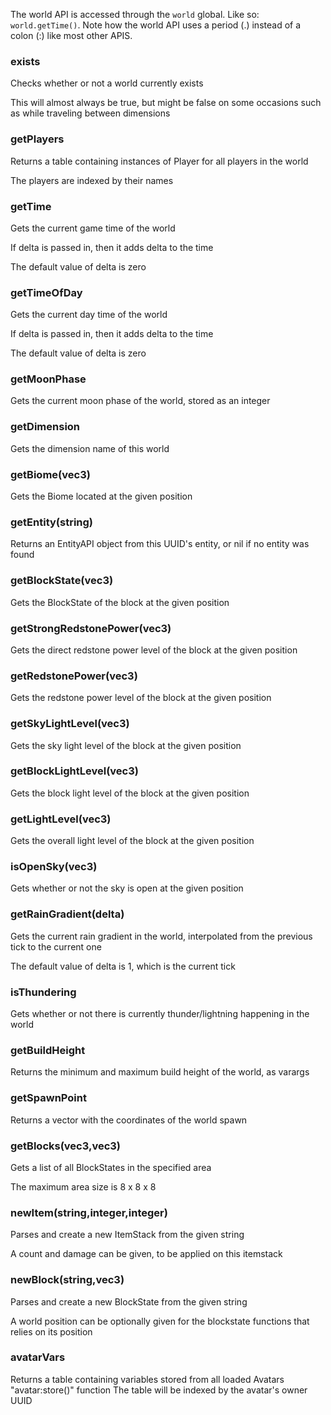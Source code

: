 The world API is accessed through the <code>world</code> global. Like so: <code>world.getTime()</code>. Note how the world API uses a period (.) instead of a colon (:) like most other APIS.

### exists

Checks whether or not a world currently exists

This will almost always be true, but might be false on some occasions such as while traveling between dimensions

### getPlayers

Returns a table containing instances of Player for all players in the world

The players are indexed by their names

### getTime

Gets the current game time of the world

If delta is passed in, then it adds delta to the time

The default value of delta is zero

### getTimeOfDay

Gets the current day time of the world

If delta is passed in, then it adds delta to the time

The default value of delta is zero

### getMoonPhase

Gets the current moon phase of the world, stored as an integer

### getDimension

Gets the dimension name of this world

### getBiome(vec3)

Gets the Biome located at the given position

### getEntity(string)

Returns an EntityAPI object from this UUID's entity, or nil if no entity was found

### getBlockState(vec3)

Gets the BlockState of the block at the given position

### getStrongRedstonePower(vec3)

Gets the direct redstone power level of the block at the given position

### getRedstonePower(vec3)

Gets the redstone power level of the block at the given position

### getSkyLightLevel(vec3)

Gets the sky light level of the block at the given position

### getBlockLightLevel(vec3)

Gets the block light level of the block at the given position

### getLightLevel(vec3)

Gets the overall light level of the block at the given position

### isOpenSky(vec3)

Gets whether or not the sky is open at the given position

### getRainGradient(delta)

Gets the current rain gradient in the world, interpolated from the previous tick to the current one

The default value of delta is 1, which is the current tick

### isThundering

Gets whether or not there is currently thunder/lightning happening in the world

### getBuildHeight

Returns the minimum and maximum build height of the world, as varargs

### getSpawnPoint

Returns a vector with the coordinates of the world spawn

### getBlocks(vec3,vec3)

Gets a list of all BlockStates in the specified area

The maximum area size is 8 x 8 x 8

### newItem(string,integer,integer)

Parses and create a new ItemStack from the given string

A count and damage can be given, to be applied on this itemstack

### newBlock(string,vec3)

Parses and create a new BlockState from the given string

A world position can be optionally given for the blockstate functions that relies on its position

### avatarVars

Returns a table containing variables stored from all loaded Avatars "avatar:store()" function
The table will be indexed by the avatar's owner UUID
